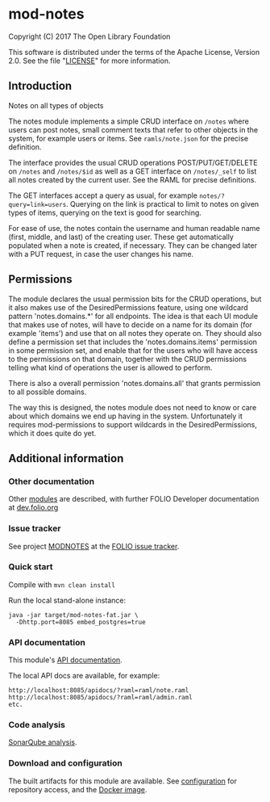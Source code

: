 # mod-notes

Copyright (C) 2017 The Open Library Foundation

This software is distributed under the terms of the Apache License,
Version 2.0. See the file "[LICENSE](LICENSE)" for more information.

## Introduction

Notes on all types of objects

The notes module implements a simple CRUD interface on `/notes` where users
can post notes, small comment texts that refer to other objects in the system,
for example users or items. See `ramls/note.json` for the precise definition.

The interface provides the usual CRUD operations POST/PUT/GET/DELETE on `/notes`
and `/notes/$id` as well as a GET interface on `/notes/_self` to list all notes
created by the current user. See the RAML for precise definitions.

The GET interfaces accept a query as usual, for example `notes/?query=link=users`.
Querying on the link is practical to limit to notes on given types of items,
querying on the text is good for searching.

For ease of use, the notes contain the username and human readable name (first,
middle, and last) of the creating user. These get automatically populated when
a note is created, if necessary. They can be changed later with a PUT request,
in case the user changes his name.

## Permissions
The module declares the usual permission bits for the CRUD operations, but it
also makes use of the DesiredPermissions feature, using one wildcard pattern
'notes.domains.*' for all endpoints. The idea is that each UI module that makes
use of notes, will have to decide on a name for its domain (for example 'items')
and use that on all notes they operate on. They should also define a permission
set that includes the 'notes.domains.items' permission in some permission set,
and enable that for the users who will have access to the permissions on that
domain, together with the CRUD permissions telling what kind of operations the
user is allowed to perform.

There is also a overall permission 'notes.domains.all' that grants permission to
all possible domains.

The way this is designed, the notes module does not need to know or care about
which domains we end up having in the system. Unfortunately it requires
mod-permissions to support wildcards in the DesiredPermissions, which it does
quite do yet.

## Additional information

### Other documentation

Other [modules](http://dev.folio.org/source-code/#server-side) are described,
with further FOLIO Developer documentation at [dev.folio.org](http://dev.folio.org/)

### Issue tracker

See project [MODNOTES](https://issues.folio.org/browse/MODNOTES)
at the [FOLIO issue tracker](http://dev.folio.org/community/guide-issues).

### Quick start

Compile with `mvn clean install`

Run the local stand-alone instance:

```
java -jar target/mod-notes-fat.jar \
  -Dhttp.port=8085 embed_postgres=true
```

### API documentation

This module's [API documentation](http://dev.folio.org/doc/api/#mod-notes).

The local API docs are available, for example:
```
http://localhost:8085/apidocs/?raml=raml/note.raml
http://localhost:8085/apidocs/?raml=raml/admin.raml
etc.
```

### Code analysis

[SonarQube analysis](https://sonarcloud.io/dashboard?id=org.folio.rest%3Amod-notes).

### Download and configuration

The built artifacts for this module are available.
See [configuration](http://dev.folio.org/doc/artifacts) for repository access,
and the [Docker image](https://hub.docker.com/r/folioorg/mod-notes/).

